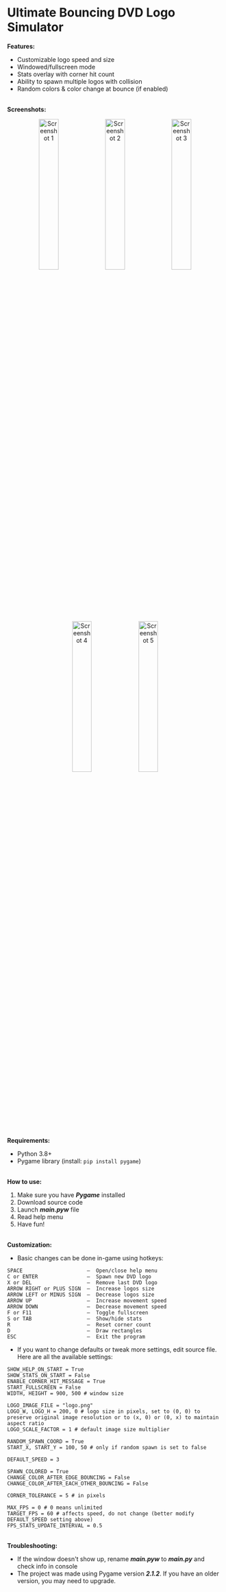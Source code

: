 # Ultimate Bouncing DVD Logo Simulator

**Features:**
- Customizable logo speed and size
- Windowed/fullscreen mode
- Stats overlay with corner hit count
- Ability to spawn multiple logos with collision
- Random colors & color change at bounce (if enabled)

\
**Screenshots:**<br>
<p align="center">
<img src="https://user-images.githubusercontent.com/61311568/185705638-31edf83b-d588-421e-ae1c-04a734635952.png" width="30%" alt="Screenshot 1">
<img src="https://user-images.githubusercontent.com/61311568/185705706-64113dfd-2405-4d09-bcd7-50fe15b11332.png" width="30%" alt="Screenshot 2">
<img src="https://user-images.githubusercontent.com/61311568/185705751-bd6ebed0-437f-4705-a1ab-e40b3edf6c7f.png" width="30%" alt="Screenshot 3">
<img src="https://user-images.githubusercontent.com/61311568/185705730-c6963cb2-ad02-446d-8f6c-c5cd57e4c3eb.png" width="30%" alt="Screenshot 4">
<img src="https://user-images.githubusercontent.com/61311568/185705744-084b7c39-07eb-4db3-975d-33a4e06d54ea.png" width="30%" alt="Screenshot 5">
</p>

\
**Requirements:**
- Python 3.8+
- Pygame library (install: `pip install pygame`)

\
**How to use:**
1. Make sure you have ***Pygame*** installed
2. Download source code
3. Launch ***main.pyw*** file
4. Read help menu
5. Have fun!

\
**Customization:**
- Basic changes can be done in-game using hotkeys:

```
SPACE                     –  Open/close help menu
C or ENTER                –  Spawn new DVD logo
X or DEL                  –  Remove last DVD logo
ARROW RIGHT or PLUS SIGN  –  Increase logos size
ARROW LEFT or MINUS SIGN  –  Decrease logos size
ARROW UP                  –  Increase movement speed
ARROW DOWN                –  Decrease movement speed
F or F11                  –  Toggle fullscreen
S or TAB                  –  Show/hide stats
R                         –  Reset corner count
D                         –  Draw rectangles
ESC                       –  Exit the program
```
- If you want to change defaults or tweak more settings, edit source file. Here are all the available settings:
```
SHOW_HELP_ON_START = True
SHOW_STATS_ON_START = False
ENABLE_CORNER_HIT_MESSAGE = True
START_FULLSCREEN = False
WIDTH, HEIGHT = 900, 500 # window size

LOGO_IMAGE_FILE = "logo.png"
LOGO_W, LOGO_H = 200, 0 # logo size in pixels, set to (0, 0) to preserve original image resolution or to (x, 0) or (0, x) to maintain aspect ratio
LOGO_SCALE_FACTOR = 1 # default image size multiplier

RANDOM_SPAWN_COORD = True
START_X, START_Y = 100, 50 # only if random spawn is set to false

DEFAULT_SPEED = 3

SPAWN_COLORED = True
CHANGE_COLOR_AFTER_EDGE_BOUNCING = False
CHANGE_COLOR_AFTER_EACH_OTHER_BOUNCING = False

CORNER_TOLERANCE = 5 # in pixels

MAX_FPS = 0 # 0 means unlimited
TARGET_FPS = 60 # affects speed, do not change (better modify DEFAULT_SPEED setting above)
FPS_STATS_UPDATE_INTERVAL = 0.5
```

\
**Troubleshooting:**
- If the window doesn't show up, rename ***main.pyw*** to ***main.py*** and check info in console
- The project was made using Pygame version ***2.1.2***. If you have an older version, you may need to upgrade.
